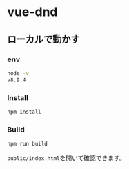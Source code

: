 # vue-dnd

## ローカルで動かす

### env

```sh
node -v
v8.9.4
```

### Install

```sh
npm install
```

### Build

```sh
npm run build
```

`public/index.html`を開いて確認できます。
